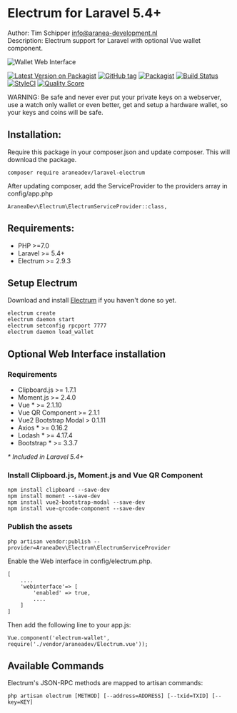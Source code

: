 # Electrum for Laravel 5.4+
Author: Tim Schipper <info@aranea-development.nl>   
Description: Electrum support for Laravel with optional Vue wallet component.

![Wallet Web Interface](https://raw.githubusercontent.com/AraneaDev/laravel-electrum/master/assets/wallet.gif "Wallet Web Interface")   

[![Latest Version on Packagist](https://img.shields.io/packagist/vpre/araneadev/laravel-electrum.svg?style=flat-square)](https://packagist.org/packages/araneadev/laravel-electrum)
[![GitHub tag](https://img.shields.io/github/tag/AraneaDev/laravel-electrum.svg?style=flat-square)](https://github.com/AraneaDev/laravel-electrum)
[![Packagist](https://img.shields.io/packagist/l/araneadev/laravel-electrum.svg?style=flat-square)](https://packagist.org/packages/araneadev/laravel-electrum)
[![Build Status](https://scrutinizer-ci.com/g/AraneaDev/laravel-electrum/badges/build.png?b=master)](https://scrutinizer-ci.com/g/AraneaDev/laravel-electrum/build-status/master)
[![StyleCI](https://styleci.io/repos/103412671/shield?branch=master)](https://styleci.io/repos/103412671)
[![Quality Score](https://img.shields.io/scrutinizer/g/araneadev/laravel-electrum.svg?style=flat-square)](https://scrutinizer-ci.com/g/araneadev/laravel-electrum)   

WARNING: Be safe and never ever put your private keys on a webserver, use a watch only wallet or even better, get and setup a hardware wallet, so your keys and coins will be safe. 

## Installation:
Require this package in your composer.json and update composer. This will download the package.
```
composer require araneadev/laravel-electrum
```
After updating composer, add the ServiceProvider to the providers array in config/app.php
```
AraneaDev\Electrum\ElectrumServiceProvider::class,
```
   
## Requirements:   
* PHP >=7.0 
* Laravel >= 5.4+
* Electrum >= 2.9.3

## Setup Electrum
Download and install [Electrum](https://electrum.org/#download) if you haven't done so yet.
```
electrum create   
electrum daemon start
electrum setconfig rpcport 7777   
electrum daemon load_wallet   
```

## Optional Web Interface installation

### Requirements
* Clipboard.js >= 1.7.1
* Moment.js >= 2.4.0
* Vue * >= 2.1.10
* Vue QR Component >= 2.1.1
* Vue2 Bootstrap Modal > 0.1.11
* Axios * >= 0.16.2
* Lodash * >= 4.17.4
* Bootstrap * >= 3.3.7

_\* Included in Laravel 5.4+_

### Install Clipboard.js, Moment.js and Vue QR Component
```
npm install clipboard --save-dev
npm install moment --save-dev
npm install vue2-bootstrap-modal --save-dev
npm install vue-qrcode-component --save-dev

```

### Publish the assets
```
php artisan vendor:publish --provider=AraneaDev\Electrum\ElectrumServiceProvider
```
Enable the Web interface in config/electrum.php. 
```
[
    ....
    'webinterface'=> [
        'enabled' => true,
        ....
    ]
]
```
Then add the following line to your app.js:
```
Vue.component('electrum-wallet', require('./vendor/araneadev/Electrum.vue'));
```

## Available Commands   
Electrum's JSON-RPC methods are mapped to artisan commands:
```
php artisan electrum [METHOD] [--address=ADDRESS] [--txid=TXID] [--key=KEY]
```